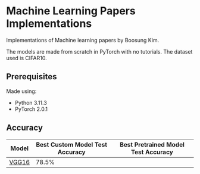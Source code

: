 # Machine Learning Papers Implementations
Implementations of Machine learning papers by Boosung Kim. 

The models are made from scratch in PyTorch with no tutorials. The dataset used is CIFAR10.

## Prerequisites
Made using:
- Python 3.11.3
- PyTorch 2.0.1


## Accuracy
| Model                                                 | Best Custom Model Test Accuracy    | Best Pretrained Model Test Accuracy    |
| -----------------                                     | ----------------------             | ----------------------                 |
| [VGG16](https://arxiv.org/abs/1409.1556)              | 78.5%                              |                                    |

